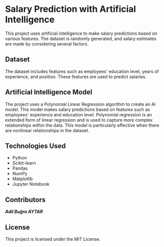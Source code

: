 # Salary Prediction with Artificial Intelligence

This project uses artificial intelligence to make salary predictions based on various features. The dataset is randomly generated, and salary estimates are made by considering several factors.

## Dataset

The dataset includes features such as employees' education level, years of experience, and position. These features are used to predict salaries.

## Artificial Intelligence Model

The project uses a Polynomial Linear Regression algorithm to create an AI model. This model makes salary predictions based on features such as employees' experience and education level. Polynomial regression is an extended form of linear regression and is used to capture more complex relationships within the data. This model is particularly effective when there are nonlinear relationships in the dataset.


## Technologies Used

- Python
- Scikit-learn
- Pandas
- NumPy
- Matplotlib
- Jupyter Notebook

  
## Contributors

 ***Adil Buğra AYTAR***
 
## License

This project is licensed under the MIT License.
